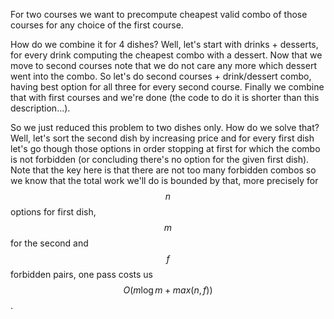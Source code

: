 For two courses we want to precompute cheapest valid combo of those courses for any choice of the first course.  

How do we combine it for 4 dishes?  Well, let's start with drinks + desserts, for every drink computing the cheapest combo with a dessert. Now that we move to second courses note that we do not care any more which dessert went into the combo.  So let's do second courses + drink/dessert combo, having best option for all three for every second course.  Finally we combine that with first courses and we're done (the code to do it is shorter than this description...).

So we just reduced this problem to two dishes only.  How do we solve that?  Well, let's sort the second dish by increasing price and for every first dish let's go though those options in order stopping at first for which the combo is not forbidden (or concluding there's no option for the given first dish).  Note that the key here is that there are not too many forbidden combos so we know that the total work we'll do is bounded by that, more precisely for $$n$$ options for first dish, $$m$$ for the second and $$f$$ forbidden pairs, one pass costs us $$O(m \log{m} + max(n, f))$$.
